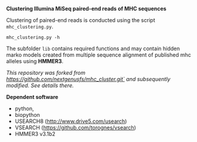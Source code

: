**Clustering Illumina MiSeq paired-end reads of MHC sequences**

Clustering of paired-end reads is conducted using the script `mhc_clustering.py`.

```
mhc_clustering.py -h
```

The subfolder `lib` contains required functions and may contain hidden marko models created from multiple sequence alignment of published mhc alleles using **HMMER3**.  


*This repository was forked from https://github.com/nextgenusfs/mhc_cluster.git` and subsequently modified. See details there.*


**Dependent software**

* python,
* biopython
* USEARCH8 (http://www.drive5.com/usearch)
* VSEARCH (https://github.com/torognes/vsearch)
* HMMER3 v3.1b2



